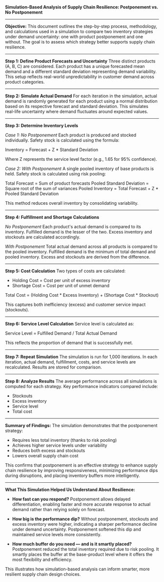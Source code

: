 **Simulation-Based Analysis of Supply Chain Resilience: Postponement vs. No Postponement**

---

**Objective:**
This document outlines the step-by-step process, methodology, and calculations used in a simulation to compare two inventory strategies under demand uncertainty: one with product postponement and one without. The goal is to assess which strategy better supports supply chain resilience.

---

**Step 1: Define Product Forecasts and Uncertainty**
Three distinct products (A, B, C) are considered. Each product has a unique forecasted mean demand and a different standard deviation representing demand variability. This setup reflects real-world unpredictability in customer demand across product categories.

---

**Step 2: Simulate Actual Demand**
For each iteration in the simulation, actual demand is randomly generated for each product using a normal distribution based on its respective forecast and standard deviation. This simulates real-life uncertainty where demand fluctuates around expected values.

---

**Step 3: Determine Inventory Levels**

*Case 1: No Postponement*
Each product is produced and stocked individually. Safety stock is calculated using the formula:

Inventory = Forecast + Z \* Standard Deviation

Where Z represents the service level factor (e.g., 1.65 for 95% confidence).

*Case 2: With Postponement*
A single pooled inventory of base products is held. Safety stock is calculated using risk pooling:

Total Forecast = Sum of product forecasts
Pooled Standard Deviation = Square root of the sum of variances
Pooled Inventory = Total Forecast + Z \* Pooled Standard Deviation

This method reduces overall inventory by consolidating variability.

---

**Step 4: Fulfillment and Shortage Calculations**

*No Postponement*
Each product's actual demand is compared to its inventory. Fulfilled demand is the lesser of the two. Excess inventory and stockouts are calculated accordingly.

*With Postponement*
Total actual demand across all products is compared to the pooled inventory. Fulfilled demand is the minimum of total demand and pooled inventory. Excess and stockouts are derived from the difference.

---

**Step 5: Cost Calculation**
Two types of costs are calculated:

* Holding Cost = Cost per unit of excess inventory
* Shortage Cost = Cost per unit of unmet demand

Total Cost = (Holding Cost \* Excess Inventory) + (Shortage Cost \* Stockout)

This captures both inefficiency (excess) and customer service impact (stockouts).

---

**Step 6: Service Level Calculation**
Service level is calculated as:

Service Level = Fulfilled Demand / Total Actual Demand

This reflects the proportion of demand that is successfully met.

---

**Step 7: Repeat Simulation**
The simulation is run for 1,000 iterations. In each iteration, actual demand, fulfillment, costs, and service levels are recalculated. Results are stored for comparison.

---

**Step 8: Analyze Results**
The average performance across all simulations is computed for each strategy. Key performance indicators compared include:

* Stockouts
* Excess inventory
* Service level
* Total cost

---

**Summary of Findings:**
The simulation demonstrates that the postponement strategy:

* Requires less total inventory (thanks to risk pooling)
* Achieves higher service levels under variability
* Reduces both excess and stockouts
* Lowers overall supply chain cost

This confirms that postponement is an effective strategy to enhance supply chain resilience by improving responsiveness, minimizing performance dips during disruptions, and placing inventory buffers more intelligently.

---

**What This Simulation Helped Us Understand About Resilience:**

* **How fast can you respond?** Postponement allows delayed differentiation, enabling faster and more accurate response to actual demand rather than relying solely on forecast.

* **How big is the performance dip?** Without postponement, stockouts and excess inventory were higher, indicating a sharper performance decline under demand uncertainty. Postponement softened this dip and maintained service levels more consistently.

* **How much buffer do you need — and is it smartly placed?** Postponement reduced the total inventory required due to risk pooling. It smartly places the buffer at the base-product level where it offers the most flexibility and efficiency.

This illustrates how simulation-based analysis can inform smarter, more resilient supply chain design choices.
